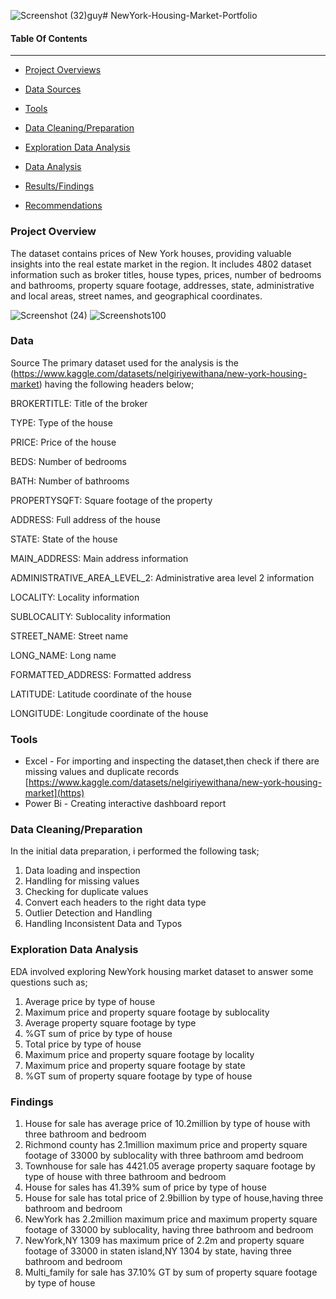 ![Screenshot (32)](https://github.com/Luphen1/NewYork-Housing-Market-Portfolio/assets/140397207/eaa95f5d-0011-4611-93a1-e5f70def8cb8)guy# NewYork-Housing-Market-Portfolio

#### Table Of Contents
------------

-  [Project Overviews](#Project_Overview)

-  [Data Sources](#Data_Sources)

-  [Tools](#Tools)

-  [Data Cleaning/Preparation](#Data_cleaning/Preparation) 

-  [Exploration Data Analysis](#Recommendation)

-  [Data Analysis](#Data_Analysis)

-  [Results/Findings](#Results/Finding)

-  [Recommendations](#Recommendations)



### Project Overview

The  dataset contains prices of New York houses, providing valuable insights into the real estate market in the region. It includes 4802 dataset information such as broker titles, house types, prices, number of bedrooms and bathrooms, property square footage, addresses, state, administrative and local areas, street names, and geographical coordinates.


![Screenshot (24)](https://github.com/Luphen1/NewYork-Housing-Market-Portfolio/assets/140397207/4e521df7-2e1d-4d86-b643-39b38fe916eb)
![Screenshots100](https://github.com/Luphen1/NewYork-Housing-Market-Portfolio/assets/140397207/aba17a83-18d3-4784-b73a-3acd15f01222)


### Data
 Source
The primary dataset used for the analysis is the (https://www.kaggle.com/datasets/nelgiriyewithana/new-york-housing-market) having the  following headers below;

BROKERTITLE: Title of the broker

TYPE: Type of the house

PRICE: Price of the house

BEDS: Number of bedrooms

BATH: Number of bathrooms

PROPERTYSQFT: Square footage of the property

ADDRESS: Full address of the house

STATE: State of the house

MAIN_ADDRESS: Main address information

ADMINISTRATIVE_AREA_LEVEL_2: Administrative area level 2 information

LOCALITY: Locality information

SUBLOCALITY: Sublocality information

STREET_NAME: Street name

LONG_NAME: Long name

FORMATTED_ADDRESS: Formatted address

LATITUDE: Latitude coordinate of the house

LONGITUDE: Longitude coordinate of the house

### Tools
- Excel - For importing and inspecting the dataset,then check if there are missing values and duplicate records
[https://www.kaggle.com/datasets/nelgiriyewithana/new-york-housing-market](https)
- Power Bi - Creating interactive dashboard report

### Data Cleaning/Preparation
In the initial data preparation, i performed the following task;
1. Data loading and inspection
2. Handling for missing values
3. Checking for duplicate values
4. Convert each headers to the right data type
5. Outlier Detection and Handling
6. Handling Inconsistent Data and Typos

### Exploration Data Analysis
EDA involved exploring  NewYork housing market dataset to answer some questions such as;

1. Average price by type of house
2. Maximum price and property square footage by sublocality
3. Average property square footage by type
4. %GT sum of price by type of house
5. Total price by type of house
6. Maximum price and property square footage by locality
7. Maximum price and property square footage by state
8. %GT sum of property square footage by type of house

### Findings
1. House for sale has average price of 10.2million by type of house with three bathroom and bedroom
2. Richmond county has 2.1million maximum price and property square footage of 33000 by sublocality with three bathroom amd bedroom
3. Townhouse for sale has 4421.05 average property saquare footage by type of house with three bathroom and bedroom
4. House for sales has 41.39% sum of price by type of house 
5. House for sale has total price of 2.9billion by type of house,having three bathroom and bedroom
6. NewYork has 2.2million maximum price and maximum property square footage of 33000 by sublocality, having three bathroom and bedroom
7. NewYork,NY 1309 has maximum price of 2.2m and property square footage of 33000 in staten island,NY 1304 by state, having three bathroom and bedroom
8. Multi_family for sale has 37.10% GT by sum of property square footage by type of house
